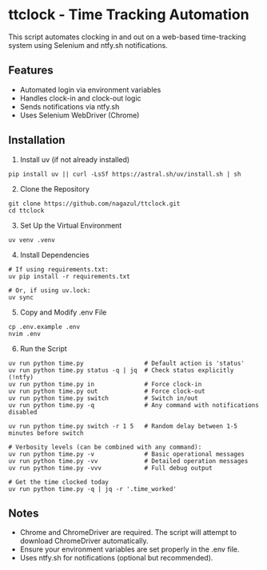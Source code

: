 # ttclock - Time Tracking Automation

This script automates clocking in and out on a web-based time-tracking system using Selenium and ntfy.sh notifications.

## Features

 - Automated login via environment variables
 - Handles clock-in and clock-out logic
 - Sends notifications via ntfy.sh
 - Uses Selenium WebDriver (Chrome)

## Installation

1. Install uv (if not already installed)
```
pip install uv || curl -LsSf https://astral.sh/uv/install.sh | sh
```

2. Clone the Repository
```
git clone https://github.com/nagazul/ttclock.git
cd ttclock
```
3. Set Up the Virtual Environment
```
uv venv .venv
```
4. Install Dependencies
```
# If using requirements.txt:
uv pip install -r requirements.txt

# Or, if using uv.lock:
uv sync
```

5. Copy and Modify .env File
```
cp .env.example .env
nvim .env
```

6. Run the Script
```
uv run python time.py                 # Default action is 'status'
uv run python time.py status -q | jq  # Check status explicitly (!ntfy)
uv run python time.py in              # Force clock-in
uv run python time.py out             # Force clock-out
uv run python time.py switch          # Switch in/out
uv run python time.py -q              # Any command with notifications disabled

uv run python time.py switch -r 1 5   # Random delay between 1-5 minutes before switch

# Verbosity levels (can be combined with any command):
uv run python time.py -v              # Basic operational messages
uv run python time.py -vv             # Detailed operation messages
uv run python time.py -vvv            # Full debug output

# Get the time clocked today
uv run python time.py -q | jq -r '.time_worked'
```

## Notes

 - Chrome and ChromeDriver are required. The script will attempt to download ChromeDriver automatically.
 - Ensure your environment variables are set properly in the .env file.
 - Uses ntfy.sh for notifications (optional but recommended).
